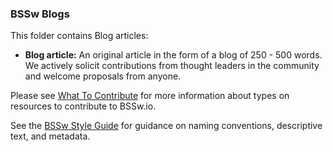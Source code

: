 ### BSSw Blogs

This folder contains Blog articles:

- **Blog article:** An original article in the form of a blog of 250 - 500 words.  We actively solicit contributions from thought leaders in the community and welcome proposals from anyone.

Please see [What To Contribute](../../WhatToContribute.md) for more information about types on resources to contribute to BSSw.io.

See the [BSSw Style Guide](../../StyleGuide.md) for guidance on naming conventions, descriptive text, and metadata.  
<!---
Publish: no
---!>
